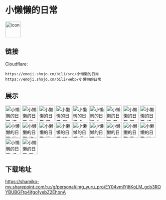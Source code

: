 # 小懒懒的日常
<img src="https://emoji.shojo.cn/bili/src/小懒懒的日常/icon.png" width="50" height="50" alt="icon">

## 链接
Cloudflare:
```
https://emoji.shojo.cn/bili/src/小懒懒的日常
https://emoji.shojo.cn/bili/webp/小懒懒的日常
```
## 展示
<img src="https://emoji.shojo.cn/bili/src/小懒懒的日常/小懒懒的日常-哎呀.png" width="50" height="50" alt="小懒懒的日常-哎呀">
<img src="https://emoji.shojo.cn/bili/src/小懒懒的日常/小懒懒的日常-难过.png" width="50" height="50" alt="小懒懒的日常-难过">
<img src="https://emoji.shojo.cn/bili/src/小懒懒的日常/小懒懒的日常-爬爬.png" width="50" height="50" alt="小懒懒的日常-爬爬">
<img src="https://emoji.shojo.cn/bili/src/小懒懒的日常/小懒懒的日常-喝奶啦.png" width="50" height="50" alt="小懒懒的日常-喝奶啦">
<img src="https://emoji.shojo.cn/bili/src/小懒懒的日常/小懒懒的日常-炸毛.png" width="50" height="50" alt="小懒懒的日常-炸毛">
<img src="https://emoji.shojo.cn/bili/src/小懒懒的日常/小懒懒的日常-比心.png" width="50" height="50" alt="小懒懒的日常-比心">
<img src="https://emoji.shojo.cn/bili/src/小懒懒的日常/小懒懒的日常-开心.png" width="50" height="50" alt="小懒懒的日常-开心">
<img src="https://emoji.shojo.cn/bili/src/小懒懒的日常/小懒懒的日常-哭哭.png" width="50" height="50" alt="小懒懒的日常-哭哭">
<img src="https://emoji.shojo.cn/bili/src/小懒懒的日常/小懒懒的日常-打气.png" width="50" height="50" alt="小懒懒的日常-打气">
<img src="https://emoji.shojo.cn/bili/src/小懒懒的日常/小懒懒的日常-喝奶奶.png" width="50" height="50" alt="小懒懒的日常-喝奶奶">
<img src="https://emoji.shojo.cn/bili/src/小懒懒的日常/小懒懒的日常-抱抱.png" width="50" height="50" alt="小懒懒的日常-抱抱">
<img src="https://emoji.shojo.cn/bili/src/小懒懒的日常/小懒懒的日常-康康.png" width="50" height="50" alt="小懒懒的日常-康康">
<img src="https://emoji.shojo.cn/bili/src/小懒懒的日常/小懒懒的日常-吃蛋糕啦.png" width="50" height="50" alt="小懒懒的日常-吃蛋糕啦">
<img src="https://emoji.shojo.cn/bili/src/小懒懒的日常/小懒懒的日常-委屈屈.png" width="50" height="50" alt="小懒懒的日常-委屈屈">
<img src="https://emoji.shojo.cn/bili/src/小懒懒的日常/小懒懒的日常-耶.png" width="50" height="50" alt="小懒懒的日常-耶">
<img src="https://emoji.shojo.cn/bili/src/小懒懒的日常/小懒懒的日常-哇.png" width="50" height="50" alt="小懒懒的日常-哇">
<img src="https://emoji.shojo.cn/bili/src/小懒懒的日常/小懒懒的日常-撒花.png" width="50" height="50" alt="小懒懒的日常-撒花">
<img src="https://emoji.shojo.cn/bili/src/小懒懒的日常/小懒懒的日常-星星眼.png" width="50" height="50" alt="小懒懒的日常-星星眼">
<img src="https://emoji.shojo.cn/bili/src/小懒懒的日常/小懒懒的日常-揉脸.png" width="50" height="50" alt="小懒懒的日常-揉脸">
<img src="https://emoji.shojo.cn/bili/src/小懒懒的日常/小懒懒的日常-睡觉.png" width="50" height="50" alt="小懒懒的日常-睡觉">

## 下载地址

https://shamiko-my.sharepoint.com/:u:/g/personal/img_yuru_pro/EY04vmlYjItKoLM_gcb3ROYBUBGFtp4ifgo1yebZ2EhbnA